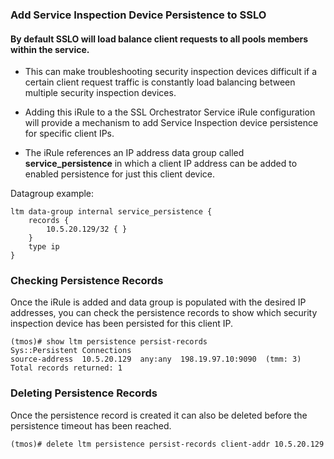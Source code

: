 ### Add Service Inspection Device Persistence to SSLO 

#### By default SSLO will load balance client requests to all pools members within the service.

- This can make troubleshooting security inspection devices difficult if a certain client request traffic is constantly load balancing between multiple security inspection devices. 

- Adding this iRule to a the SSL Orchestrator Service iRule configuration will provide a mechanism to add Service Inspection device persistence for specific client IPs. 

- The iRule references an IP address data group called **service_persistence** in which a client IP address can be added to enabled persistence for just this client device. 

Datagroup example:
```
ltm data-group internal service_persistence {
    records {
        10.5.20.129/32 { }
    }
    type ip
}
```

### Checking Persistence Records
Once the iRule is added and data group is populated with the desired IP addresses, you can check the persistence records to show which security inspection device has been persisted for this client IP. 
```
(tmos)# show ltm persistence persist-records
Sys::Persistent Connections
source-address  10.5.20.129  any:any  198.19.97.10:9090  (tmm: 3)
Total records returned: 1
```

### Deleting Persistence Records
Once the persistence record is created it can also be deleted before the persistence timeout has been reached. 
```
(tmos)# delete ltm persistence persist-records client-addr 10.5.20.129
```